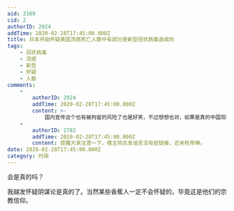 ```yaml
---
aid: 3169
cid: 2
authorID: 2924
addTime: 2020-02-28T17:45:00.000Z
title: 日本开始怀疑美国流感死亡人数中有部分是新型冠状病毒造成的
tags:
    - 冠状病毒
    - 流感
    - 新型
    - 怀疑
    - 人数
comments:
    -
        authorID: 2924
        addTime: 2020-02-28T17:45:00.000Z
        content: >-
            国内宣传这个也有被拘留的风险了也是好笑，不过想想也对，如果是真的中国现在打不过美国认怂又太丢人，没有明确证据直接咬定是的话这种言论多了不利于所谓的维稳。
    -
        authorID: 2782
        addTime: 2020-02-28T17:45:00.000Z
        content: 提醒大家注意一下，楼主同志发谣言没有给链接，还夹枪带棒。
date: 2020-02-28T17:45:00.000Z
category: 时政
---
```


会是真的吗？

我越发怀疑阴谋论是真的了。当然某些香蕉人一定不会怀疑的，毕竟这是他们的宗教信仰。

